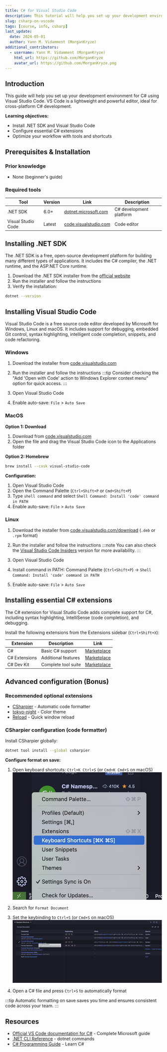 ```yaml
---
title: C# for Visual Studio Code
description: This tutorial will help you set up your development environment for C# using Visual Studio Code.
slug: csharp-on-vscode
tags: [course, info, csharp]
last_update:
  date: 2024-05-01
  author: Yann M. Vidamment (MorganKryze)
additional_contributors:
  - username: Yann M. Vidamment (MorganKryze)
    html_url: https://github.com/MorganKryze
    avatar_url: https://github.com/MorganKryze.png
---
```


## Introduction

This guide will help you set up your development environment for C# using Visual Studio Code. VS Code is a lightweight and powerful editor, ideal for cross-platform C# development.

**Learning objectives:**

- Install .NET SDK and Visual Studio Code
- Configure essential C# extensions
- Optimize your workflow with tools and shortcuts

## Prerequisites & Installation

### Prior knowledge

- None (beginner's guide)

### Required tools

| Tool               | Version | Link                                                          | Description             |
| ------------------ | ------- | ------------------------------------------------------------- | ----------------------- |
| .NET SDK           | 6.0+    | [dotnet.microsoft.com](https://dotnet.microsoft.com/download) | C# development platform |
| Visual Studio Code | Latest  | [code.visualstudio.com](https://code.visualstudio.com/)       | Code editor             |

## Installing .NET SDK

The .NET SDK is a free, open-source development platform for building many different types of applications. It includes the C# compiler, the .NET runtime, and the ASP.NET Core runtime.

1. Download the .NET SDK installer from the [official website](https://dotnet.microsoft.com/download)
2. Run the installer and follow the instructions
3. Verify the installation:

```bash
dotnet --version
```

## Installing Visual Studio Code

Visual Studio Code is a free source code editor developed by Microsoft for Windows, Linux and macOS. It includes support for debugging, embedded Git control, syntax highlighting, intelligent code completion, snippets, and code refactoring.

### Windows <!-- TODO: Use Tabs for OS -->

1. Download the installer from [code.visualstudio.com](https://code.visualstudio.com/)
2. Run the installer and follow the instructions
   :::tip
   Consider checking the "Add 'Open with Code' action to Windows Explorer context menu" option for quick access.
   :::

3. Open Visual Studio Code

4. Enable auto-save: `File` > `Auto Save`

### MacOS

**Option 1: Download**

1. Download from [code.visualstudio.com](https://code.visualstudio.com/)
2. Open the file and drag the Visual Studio Code icon to the Applications folder

**Option 2: Homebrew**

```bash
brew install --cask visual-studio-code
```

**Configuration:**

1. Open Visual Studio Code
2. Open the Command Palette (`Ctrl+Shift+P` or `Cmd+Shift+P`)
3. Type `shell command` and select `Shell Command: Install 'code' command in PATH`
4. Enable auto-save: `File` > `Auto Save`

### Linux

1. Download the installer from [code.visualstudio.com/download](https://code.visualstudio.com/download) (`.deb` or `.rpm` format)
2. Run the installer and follow the instructions
   :::note
   You can also check the [Visual Studio Code Insiders](https://code.visualstudio.com/insiders/) version for more availability.
   :::

3. Open Visual Studio Code
4. Install command in PATH: Command Palette (`Ctrl+Shift+P`) → `Shell Command: Install 'code' command in PATH`
5. Enable auto-save: `File` > `Auto Save`

## Installing essential C# extensions

The C# extension for Visual Studio Code adds complete support for C#, including syntax highlighting, IntelliSense (code completion), and debugging.

Install the following extensions from the Extensions sidebar (`Ctrl+Shift+X`):

| Extension     | Description         | Link                                                                                         |
| ------------- | ------------------- | -------------------------------------------------------------------------------------------- |
| C#            | Basic C# support    | [Marketplace](https://marketplace.visualstudio.com/items?itemName=ms-dotnettools.csharp)     |
| C# Extensions | Additional features | [Marketplace](https://marketplace.visualstudio.com/items?itemName=jchannon.csharpextensions) |
| C# Dev Kit    | Complete tool suite | [Marketplace](https://marketplace.visualstudio.com/items?itemName=ms-dotnettools.csdevkit)   |

## Advanced configuration (Bonus)

### Recommended optional extensions

- [CSharpier](https://marketplace.visualstudio.com/items?itemName=csharpier.csharpier-vscode) - Automatic code formatter
- [tokyo-night](https://marketplace.visualstudio.com/items?itemName=Avetis.tokyo-night) - Color theme
- [Reload](https://marketplace.visualstudio.com/items?itemName=natqe.reload) - Quick window reload

### CSharpier configuration (code formatter)

Install CSharpier globally:

```bash
dotnet tool install --global csharpier
```

**Configure format on save:**

1. Open keyboard shortcuts: `Ctrl+K Ctrl+S` (or `Cmd+K Cmd+S` on macOS)
   ![Keyboard Shortcuts](../../../../../static/assets/docs/csharp-on-vscode/shortcuts.jpg)

2. Search for `Format Document`
3. Set the keybinding to `Ctrl+S` (or `Cmd+S` on macOS)
   ![Format Document](../../../../../static/assets/docs/csharp-on-vscode/keybindings.jpg)

4. Open a C# file and press `Ctrl+S` to automatically format

:::tip
Automatic formatting on save saves you time and ensures consistent code across your team.
:::

## Resources

- [Official VS Code documentation for C#](https://code.visualstudio.com/Docs/languages/csharp) - Complete Microsoft guide
- [.NET CLI Reference](https://docs.microsoft.com/dotnet/core/tools/) - dotnet commands
- [C# Programming Guide](https://docs.microsoft.com/dotnet/csharp/) - Learn C#
